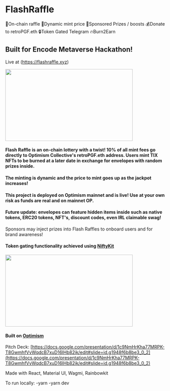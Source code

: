 # FlashRaffle
🎫On-chain raffle
🧨Dynamic mint price
🎁Sponsored Prizes / boosts
💰Donate to retroPGF.eth
🔒Token Gated Telegram
🔥Burn2Earn

## Built for Encode Metaverse Hackathon!
Live at (https://flashraffle.xyz)

<img src="https://bafybeiduoc25kbwj3unyu62efzvscedijxaxvo4yfkha4snjjtebcyzpry.ipfs.nftstorage.link/" width="400" height="225" />

#### Flash Raffle is an on-chain lottery with a twist!  10% of all mint fees go directly to Optimism Collective's retroPGF.eth address. Users mint TIX NFTs to be burned at a later date in exchange for envelopes with random prizes inside.

#### The minting is dynamic and the price to mint goes up as the jackpot increases!

#### This project is deployed on Optimism mainnet and is live!  Use at your own risk as funds are real and on mainnet OP.

#### Future update: envelopes can feature hidden items inside such as native tokens, ERC20 tokens, NFT's, discount codes, even IRL claimable swag!
Sponsors may inject prizes into Flash Raffles to onboard users and for brand awareness!

#### Token gating functionality achieved using [NiftyKit](https://app.niftykit.com)

<img src="https://bafybeidufpiztcajbvj5vditbairyughwivn2u42g4d2vud4zy7smf2c5y.ipfs.nftstorage.link/" width="400" height="225" />

#### Built on [Optimism](https://www.optimism.io/)

Pitch Deck: 
[https://docs.google.com/presentation/d/1c9NmHrKha77MRPK-T8GwmhfVvWqdcB7xuD16IHb82ik/edit#slide=id.g1948f6b8be3_0_2](https://docs.google.com/presentation/d/1c9NmHrKha77MRPK-T8GwmhfVvWqdcB7xuD16IHb82ik/edit#slide=id.g1948f6b8be3_0_2)

Made with React, Material UI, Wagmi, Rainbowkit

To run locally: 
-yarn
-yarn dev
